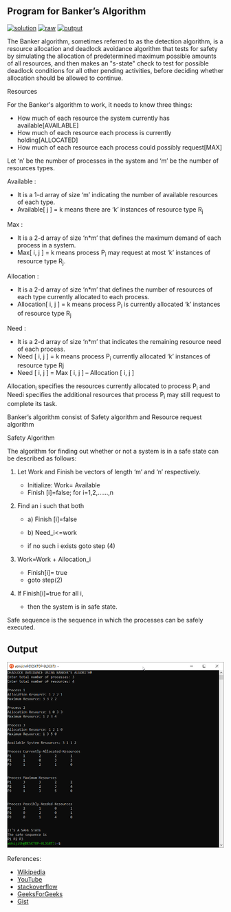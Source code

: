 ## Program for Banker’s Algorithm

[![solution](https://img.shields.io/badge/View-Solution-blue.svg?logo=appveyor&longCache=true&style=for-the-badge)](https://github.com/KTU-CSE/System-Software-lab/blob/master/Deadlocks/BankersAlgorithm/7.bankers.c)
[![raw](https://img.shields.io/badge/-raw-green.svg?logo=appveyor&longCache=true&style=for-the-badge )](https://github.com/KTU-CSE/System-Software-lab/raw/master/Deadlocks/BankersAlgorithm/7.bankers.c)
[![output](https://img.shields.io/badge/-output-ff69b4.svg?logo=appveyor&longCache=true&style=for-the-badge)](https://github.com/KTU-CSE/System-Software-lab/blob/master/Deadlocks/BankersAlgorithm/README.md#output)

The Banker algorithm, sometimes referred to as the detection algorithm, is a resource allocation and deadlock avoidance algorithm that tests for safety by simulating the allocation of predetermined maximum possible amounts of all resources, and then makes an "s-state" check to test for possible deadlock conditions for all other pending activities, before deciding whether allocation should be allowed to continue. 

Resources

For the Banker's algorithm to work, it needs to know three things:

  - How much of each resource the system currently has available[AVAILABLE]
  - How much of each resource each process is currently holding[ALLOCATED]
  - How much of each resource each process could possibly request[MAX]  

Let ‘n’ be the number of processes in the system and ‘m’ be the number of resources types.

Available :

   - It is a 1-d array of size ‘m’ indicating the number of available resources of each type.
   - Available[ j ] = k means there are ‘k’ instances of resource type R<sub>j</sub>

Max :

   - It is a 2-d array of size ‘n*m’ that defines the maximum demand of each process in a system.
   - Max[ i, j ] = k means process P<sub>i</sub> may request at most ‘k’ instances of resource type R<sub>j</sub>.

Allocation :

   - It is a 2-d array of size ‘n*m’ that defines the number of resources of each type currently allocated to each process.
   - Allocation[ i, j ] = k means process P<sub>i</sub> is currently allocated ‘k’ instances of resource type R<sub>j</sub>

Need :

   - It is a 2-d array of size ‘n*m’ that indicates the remaining resource need of each process.
   - Need [ i, j ] = k means process P<sub>i</sub> currently allocated ‘k’ instances of resource type Rj
   - Need [ i, j ] = Max [ i, j ] – Allocation [ i, j ]

Allocation<sub>i</sub> specifies the resources currently allocated to process P<sub>i</sub> and Needi specifies the additional resources that process P<sub>i</sub> may still request to complete its task.

Banker’s algorithm consist of Safety algorithm and Resource request algorithm

Safety Algorithm

The algorithm for finding out whether or not a system is in a safe state can be described as follows:

  1. Let Work and Finish be vectors of length ‘m’ and ‘n’ respectively.
        
       - Initialize: Work= Available
       - Finish [i]=false; for i=1,2,……,n

  2. Find an i such that both
       - a) Finish [i]=false
       - b) Need_i<=work

        - if no such i exists goto step (4)

  3. Work=Work + Allocation_i
       - Finish[i]= true
       - goto step(2)

  4. If Finish[i]=true for all i,
     - then the system is in safe state. 

Safe sequence is the sequence in which the processes can be safely executed. 

## Output

![output_img](/.github/out_img/p_07_out.png)

References:
 
- [Wikipedia](https://en.wikipedia.org/wiki/Banker%27s_algorithm)
- [YouTube](https://www.youtube.com/watch?v=2V2FfP_olaA)
- [stackoverflow](https://stackoverflow.com/questions/15501861/bankers-algorithm-for-deadlock-avoidance-in-c)
- [GeeksForGeeks](https://www.geeksforgeeks.org/program-bankers-algorithm-set-1-safety-algorithm/)
- [Gist](https://gist.github.com/pallabpain/68909d4ac6ff77c9aa40)

